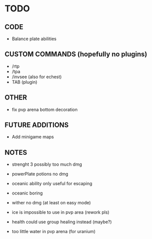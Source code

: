 # TODO

## CODE
- Balance plate abilities

## CUSTOM COMMANDS (hopefully no plugins)
- /rtp
- /tpa
- /invsee (also for echest)
- TAB (plugin)

## OTHER
- fix pvp arena bottom decoration

## FUTURE ADDITIONS
- Add minigame maps





## NOTES
- strenght 3 possibly too much dmg
- powerPlate potions no dmg

- oceanic ability only useful for escaping
- oceanic boring

- wither no dmg (at least on easy mode)

- ice is impossible to use in pvp area (rework pls)

- health could use group healing instead (maybe?)

- too little water in pvp arena (for uranium)